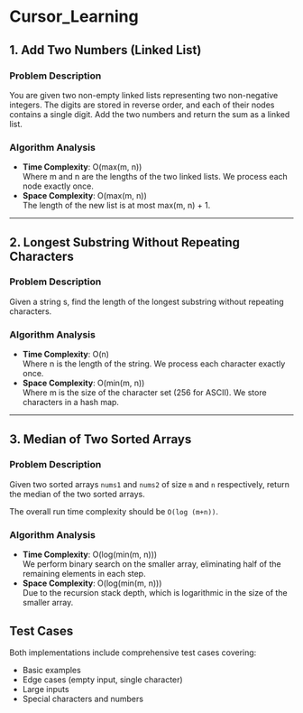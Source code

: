 # Cursor_Learning

## 1. Add Two Numbers (Linked List)

### Problem Description
You are given two non-empty linked lists representing two non-negative integers. The digits are stored in reverse order, and each of their nodes contains a single digit. Add the two numbers and return the sum as a linked list.


### Algorithm Analysis
- **Time Complexity**: O(max(m, n))  
  Where m and n are the lengths of the two linked lists. We process each node exactly once.
- **Space Complexity**: O(max(m, n))  
  The length of the new list is at most max(m, n) + 1.

---

## 2. Longest Substring Without Repeating Characters

### Problem Description
Given a string s, find the length of the longest substring without repeating characters.


### Algorithm Analysis
- **Time Complexity**: O(n)  
  Where n is the length of the string. We process each character exactly once.
- **Space Complexity**: O(min(m, n))  
  Where m is the size of the character set (256 for ASCII). We store characters in a hash map.

---


## 3. Median of Two Sorted Arrays

### Problem Description
Given two sorted arrays `nums1` and `nums2` of size `m` and `n` respectively, return the median of the two sorted arrays.

The overall run time complexity should be `O(log (m+n))`.


### Algorithm Analysis
- **Time Complexity**: O(log(min(m, n)))  
  We perform binary search on the smaller array, eliminating half of the remaining elements in each step.
- **Space Complexity**: O(log(min(m, n)))  
  Due to the recursion stack depth, which is logarithmic in the size of the smaller array.

## Test Cases
Both implementations include comprehensive test cases covering:
- Basic examples
- Edge cases (empty input, single character)
- Large inputs
- Special characters and numbers